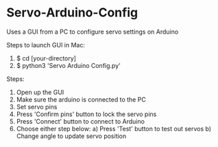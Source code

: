 # Servo-Arduino-Config
Uses a GUI from a PC to configure servo settings on Arduino

Steps to launch GUI in Mac:
  1. $ cd [your-directory]
  2. $ python3 'Servo Arduino Config.py'

Steps:
  1. Open up the GUI
  2. Make sure the arduino is connected to the PC
  3. Set servo pins
  4. Press 'Confirm pins' button to lock the servo pins
  5. Press 'Connect' button to connect to Arduino
  6. Choose either step below:
    a) Press 'Test' button to test out servos
    b) Change angle to update servo position
